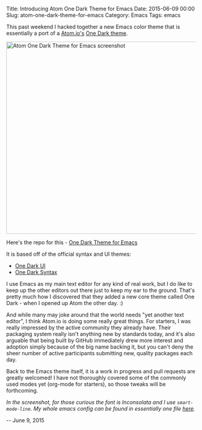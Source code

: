 Title: Introducing Atom One Dark Theme for Emacs
Date: 2015-06-09 00:00
Slug: atom-one-dark-theme-for-emacs
Category: Emacs
Tags: emacs


This past weekend I hacked together a new Emacs color theme that is
essentially a port of a [Atom.io's](https://atom.io/)
[One Dark theme](https://atom.io/themes/one-dark-syntax).

<img src="/images/atom_one_dark_theme_emacs.png" alt="Atom One Dark Theme for Emacs screenshot" width="510px" class="centered">

<!-- PELICAN_END_SUMMARY -->

Here's the repo for this - [One Dark Theme for Emacs](https://github.com/jonathanchu/atom-one-dark-theme)

It is based off of the official syntax and UI themes:

* [One Dark UI](https://atom.io/themes/one-dark-ui)
* [One Dark Syntax](https://atom.io/themes/one-dark-syntax)

I use Emacs as my main text editor for any kind of real work, but I do
like to keep up the other editors out there just to keep my ear to the
ground. That's pretty much how I discovered that they added a new core
theme called One Dark - when I opened up Atom the other day. :)

And while many may joke around that the world needs "yet another text
editor", I think Atom.io is doing some really great things. For
starters, I was really impressed by the active community they already
have. Their packaging system really isn't anything new by standards
today, and it's also arguable that being built by GitHub immediately
drew more interest and adoption simply because of the big name backing
it, but you can't deny the sheer number of active participants
submitting new, quality packages each day.

Back to the Emacs theme itself, it is a work in progress and pull
requests are greatly welcomed! I have not thoroughly covered some of
the commonly used modes yet (org-mode for starters), so those tweaks
will be forthcoming.

*In the screenshot, for those curious the font is Inconsolata and I
 use `smart-mode-line`. My whole emacs config can be found in
 essentially one file [here](https://github.com/jonathanchu/dotemacs).*

-- June 9, 2015
